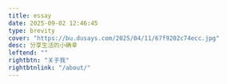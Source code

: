 ```yaml
---
title: essay
date: 2025-09-02 12:46:45
type: brevity
cover: "https://bu.dusays.com/2025/04/11/67f9202c74ecc.jpg"
desc: 分享生活的小确幸
leftend: ""
rightbtn: "关于我"
rightbtnlink: "/about/"
---
```



